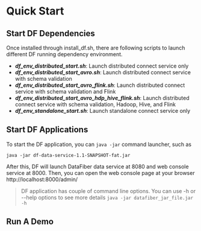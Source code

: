 # Quick Start
## Start DF Dependencies
Once installed through install_df.sh, there are following scripts to launch different DF running dependency environment.
* ***df_env_distributed_start.sh***: Launch distributed connect service only
* ***df_env_distributed_start_avro.sh***: Launch distributed connect service with schema validation 
* ***df_env_distributed_start_avro_flink.sh***: Launch distributed connect service with schema validation and Flink
* ***df_env_distributed_start_avro_hdp_hive_flink.sh***: Launch distributed connect service with schema validation, Hadoop, Hive, and Flink
* ***df_env_standalone_start.sh***: Launch standalone connect service only

## Start DF Applications
To start the DF application, you can ```java -jar``` command launcher, such as 

    java -jar df-data-service-1.1-SNAPSHOT-fat.jar
After this, DF will launch DataFiber data service at 8080 and web console service at 8000. Then, you can open the web console page at your browser http://localhost:8000/admin/

><i class="fa fa-cog" aria-hidden="true"></i> DF application has couple of command line options. You can use -h or --help options to see more details ```java -jar datafiber_jar_file.jar -h```


## Run A Demo
